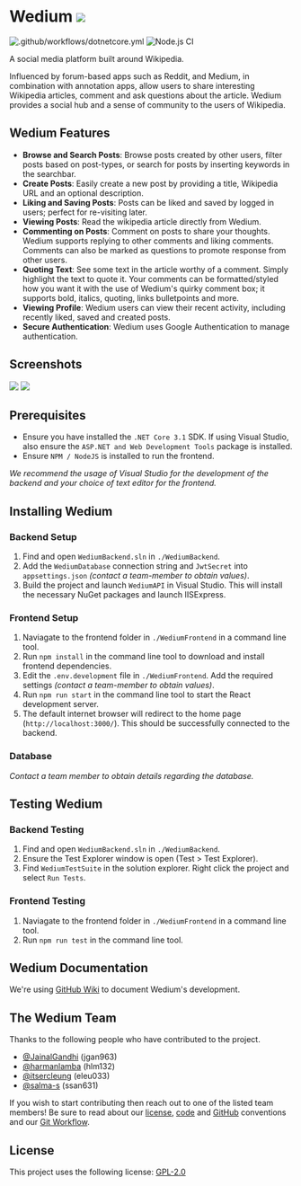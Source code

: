 # Wedium ![](https://media.discordapp.net/attachments/688842397022421050/713713863488569404/cake3.png)
![.github/workflows/dotnetcore.yml](https://github.com/harmanlamba/Wedium/workflows/.github/workflows/dotnetcore.yml/badge.svg?branch=master)
![Node.js CI](https://github.com/harmanlamba/Wedium/workflows/Node.js%20CI/badge.svg?branch=master)

A social media platform built around Wikipedia.

Influenced by forum-based apps such as Reddit, and Medium, in combination with annotation apps, allow users to share interesting Wikipedia articles, comment and ask questions about the article. Wedium provides a social hub and a sense of community to the users of Wikipedia.

## Wedium Features
* **Browse and Search Posts**: Browse posts created by other users, filter posts based on post-types, or search for posts by inserting keywords in the searchbar.
* **Create Posts**: Easily create a new post by providing a title, Wikipedia URL and an optional description.
* **Liking and Saving Posts**: Posts can be liked and saved by logged in users; perfect for re-visiting later.
* **Viewing Posts**: Read the wikipedia article directly from Wedium.
* **Commenting on Posts**: Comment on posts to share your thoughts. Wedium supports replying to other comments and liking comments. Comments can also be marked as questions to promote response from other users.
* **Quoting Text**: See some text in the article worthy of a comment. Simply highlight the text to quote it. Your comments can be formatted/styled how you want it with the use of Wedium's quirky comment box; it supports bold, italics, quoting, links bulletpoints and more.
* **Viewing Profile**: Wedium users can view their recent activity, including recently liked, saved and created posts.
* **Secure Authentication**: Wedium uses Google Authentication to manage authentication.

## Screenshots
![](https://media.discordapp.net/attachments/688842397022421050/713707932302180413/wedium1.gif?width=709&height=351)
![](https://media.discordapp.net/attachments/688842397022421050/713707938375532614/wedium2.gif?width=709&height=351)

## Prerequisites
* Ensure you have installed the `.NET Core 3.1` SDK. If using Visual Studio, also ensure the `ASP.NET and Web Development Tools` package is installed.
* Ensure `NPM / NodeJS` is installed to run the frontend.

_We recommend the usage of Visual Studio for the development of the backend and your choice of text editor for the frontend._

## Installing Wedium
### Backend Setup
1. Find and open `WediumBackend.sln` in `./WediumBackend`.
2. Add the `WediumDatabase` connection string and `JwtSecret` into `appsettings.json` _(contact a team-member to obtain values)_.
3. Build the project and launch `WediumAPI` in Visual Studio. This will install the necessary NuGet packages and launch IISExpress. 

### Frontend Setup
1. Naviagate to the frontend folder in `./WediumFrontend` in a command line tool.
2. Run `npm install` in the command line tool to download and install frontend dependencies.
3. Edit the `.env.development` file in `./WediumFrontend`. Add the required settings _(contact a team-member to obtain values)_.
4. Run `npm run start` in the command line tool to start the React development server.
5. The default internet browser will redirect to the home page (`http://localhost:3000/`). This should be successfully connected to the backend.

### Database
_Contact a team member to obtain details regarding the database._

## Testing Wedium
### Backend Testing
1. Find and open `WediumBackend.sln` in `./WediumBackend`.
2. Ensure the Test Explorer window is open (Test > Test Explorer).
3. Find `WediumTestSuite` in the solution explorer. Right click the project and select `Run Tests`.

### Frontend Testing
1. Naviagate to the frontend folder in `./WediumFrontend` in a command line tool.
2. Run `npm run test` in the command line tool.

## Wedium Documentation
We're using [GitHub Wiki](https://github.com/harmanlamba/Wedium/wiki) to document Wedium's development.

## The Wedium Team
Thanks to the following people who have contributed to the project.
* [@JainalGandhi](https://github.com/JainalGandhi) (jgan963)
* [@harmanlamba](https://github.com/harmanlamba) (hlm132)
* [@itsercleung](https://github.com/itsercleung) (eleu033)
* [@salma-s](https://github.com/salma-s) (ssan631)

If you wish to start contributing then reach out to one of the listed team members! Be sure to read about our [license](https://github.com/harmanlamba/Wedium/wiki/Licensing), [code](https://github.com/harmanlamba/Wedium/wiki/Code-Conventions) and [GitHub](https://github.com/harmanlamba/Wedium/wiki/Github-Conventions) conventions and our [Git Workflow](https://github.com/harmanlamba/Wedium/wiki/Git-Workflow).

## License
This project uses the following license: [GPL-2.0](https://raw.githubusercontent.com/harmanlamba/Wedium/master/LICENSE?token=AKDPS4BEBI4ENRKH6OLSEI262CUFC)
